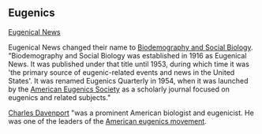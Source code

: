 <div class="menu-data" data-parent="#pages/blog/cv19/older-topics"/>

## Eugenics


[Eugenical News](https://archive.org/details/eugenicalnews02amer)

Eugenical News changed their name to [Biodemography and Social Biology](https://en.wikipedia.org/wiki/Biodemography_and_Social_Biology).
"Biodemography and Social Biology was established in 1916 as Eugenical News. It 
was published under that title until 1953, during which time it was 'the 
primary source of eugenic-related events and news in the United States'. It was 
renamed Eugenics Quarterly in 1954, when it was launched by the 
[American Eugenics Society](https://en.wikipedia.org/wiki/American_Eugenics_Society)
as a scholarly journal focused on eugenics and related subjects."



[Charles Davenport](https://en.wikipedia.org/wiki/Charles_Davenport)
"was a prominent American biologist and eugenicist. He was one of the leaders 
of the 
[American eugenics movement](https://en.wikipedia.org/wiki/Eugenics_in_the_United_States).
